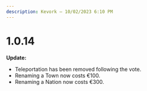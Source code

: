 ```yaml
---
description: Kevork — 10/02/2023 6:10 PM
---
```


# 1.0.14

**Update:**

* Teleportation has been removed following the vote.
* Renaming a Town now costs €100.
* Renaming a Nation now costs €300.
